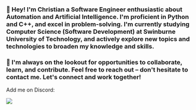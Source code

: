 <h3>👋 Hey! I'm Christian a Software Engineer enthusiastic about Automation and Artificial Intelligence. I'm proficient in Python and C++, and excel in problem-solving. I'm currently studying Computer Science (Software Development) at Swinburne University of Technology, and actively explore new topics and technologies to broaden my knowledge and skills.</h3>

<h3>🔗 I'm always on the lookout for opportunities to collaborate, learn, and contribute. Feel free to reach out – don't hesitate to contact me. Let's connect and work together!</h3>

<p align="center">
  <p>Add me on Discord:</p>
  <img src="https://discord-readme-badge.vercel.app/api?id=910033554644295750">
</p>
